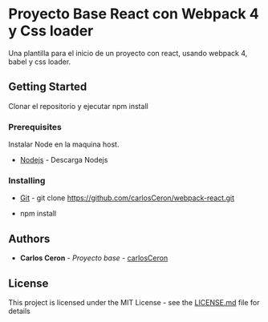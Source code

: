 # Proyecto Base React con Webpack 4 y Css loader

Una plantilla para el inicio de un proyecto con react, usando webpack 4, babel y css loader.

## Getting Started

Clonar el repositorio y ejecutar npm  install

### Prerequisites

Instalar Node en la maquina host.

* [Nodejs](https://nodejs.org/es/) - Descarga Nodejs

### Installing

* [Git](https://github.com/carlosCeron/webpack-react.git) - git clone https://github.com/carlosCeron/webpack-react.git

* npm install 



## Authors

* **Carlos Ceron** - *Proyecto base* - [carlosCeron](https://github.com/carlosCeron/)


## License

This project is licensed under the MIT License - see the [LICENSE.md](LICENSE.md) file for details